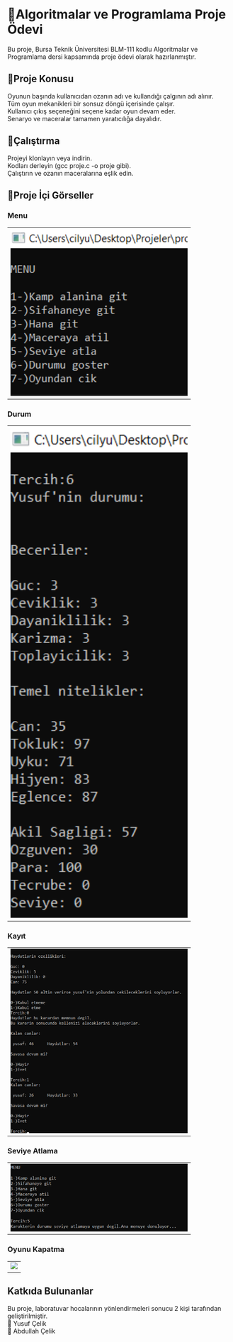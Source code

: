 ﻿# 🎵Algoritmalar ve Programlama Proje Ödevi
Bu proje, Bursa Teknik Üniversitesi BLM-111 kodlu Algoritmalar ve Programlama dersi kapsamında proje ödevi olarak hazırlanmıştır.

## 🚀Proje Konusu
Oyunun başında kullanıcıdan ozanın adı ve kullandığı çalgının adı alınır.  
Tüm oyun mekanikleri bir sonsuz döngü içerisinde çalışır.  
Kullanıcı çıkış seçeneğini seçene kadar oyun devam eder.  
Senaryo ve maceralar tamamen yaratıcılığa dayalıdır.  

## 📌Çalıştırma
Projeyi klonlayın veya indirin.  
Kodları derleyin (gcc proje.c -o proje gibi).  
Çalıştırın ve ozanın maceralarına eşlik edin. 

## 🚀Proje İçi Görseller
<h3>Menu</h3>
<table>
  <tr>
    <td><img src="kullanılacak/Menu.png" width="400"></td>
  </tr>
</table>

<h3>Durum</h3>
<table>
  <tr>
    <td><img src="kullanılacak/Durum.png" width="400"></td>
  </tr>
</table>

<h3>Kayıt</h3>
<table>
  <tr>
    <td><img src="kullanılacak/Orman Fonksiyonu.png" width="400"></td>
  </tr>
</table>

<h3>Seviye Atlama</h3>
<table>
  <tr>
    <td><img src="kullanılacak/Seviye atlama.png" width="400"></td>
  </tr>
</table>

<h3>Oyunu Kapatma</h3>
<table>
  <tr>
    <td><img src="kullanılacak/Oyunu kapatma fonksiyonu.png" width="400"></td>
  </tr>
</table>

## Katkıda Bulunanlar
Bu proje, laboratuvar hocalarının yönlendirmeleri sonucu 2 kişi tarafından geliştirilmiştir.  
👤 Yusuf Çelik  
👤 Abdullah Çelik



